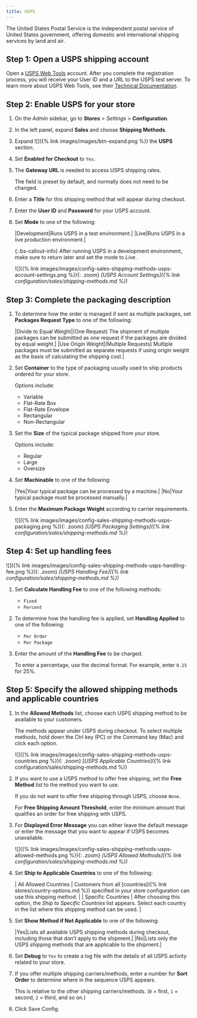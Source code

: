 ```yaml
---
title: USPS
---
```


The United States Postal Service is the independent postal service of United States government, offering domestic and international shipping services by land and air.

## Step 1: Open a USPS shipping account

Open a [USPS Web Tools][1] account. After you complete the registration process, you will receive your User ID and a URL to the USPS test server. To learn more about USPS Web Tools, see their [Technical Documentation][2].

## Step 2: Enable USPS for your store

1. On the _Admin_ sidebar, go to **Stores** > _Settings_ > **Configuration**.

1. In the left panel, expand **Sales** and choose **Shipping Methods**.

1. Expand ![]({% link images/images/btn-expand.png %}) the **USPS** section.

1. Set **Enabled for Checkout** to `Yes`.

1. The **Gateway URL** is needed to access USPS shipping rates.

   The field is preset by default, and normally does not need to be changed.

1. Enter a **Title** for this shipping method that will appear during checkout.

1. Enter the **User ID** and **Password** for your USPS account.

1. Set **Mode** to one of the following:

   |Development|Runs USPS in a test environment.|
   |Live|Runs USPS in a live production environment.|

   {:.bs-callout-info}
   After running USPS in a development environment, make sure to return later and set the mode to _Live_.

   ![]({% link images/images/config-sales-shipping-methods-usps-account-settings.png %}){: .zoom}
   _[USPS Account Settings]({% link configuration/sales/shipping-methods.md %})_

## Step 3: Complete the packaging description

1. To determine how the order is managed if sent as multiple packages, set **Packages Request Type** to one of the following:

   |Divide to Equal Weight|(One Request) The shipment of multiple packages can be submitted as one request if the packages are divided by equal weight.|
   |Use Origin Weight|(Multiple Requests) Multiple packages must be submitted as separate requests if using origin weight as the basis of calculating the shipping cost.|

1. Set **Container** to the type of packaging usually used to ship products ordered for your store.

   Options include:

    * Variable
    * Flat-Rate Box
    * Flat-Rate Envelope
    * Rectangular
    * Non-Rectangular

1. Set the **Size** of the typical package shipped from your store.

   Options include:

    * Regular
    * Large
    * Oversize

1. Set **Machinable** to one of the following:

   |Yes|Your typical package can be processed by a machine.|
   |No|Your typical package must be processed manually.|

1. Enter the **Maximum Package Weight** according to carrier requirements.

    ![]({% link images/images/config-sales-shipping-methods-usps-packaging.png %}){: .zoom}
    _[USPS Packaging Settings]({% link configuration/sales/shipping-methods.md %})_

## Step 4: Set up handling fees

![]({% link images/images/config-sales-shipping-methods-usps-handling-fee.png %}){: .zoom}
_[USPS Handling Fee]({% link configuration/sales/shipping-methods.md %})_

1. Set **Calculate Handling Fee** to one of the following methods:

    * `Fixed`
    * `Percent`

1. To determine how the handling fee is applied, set **Handling Applied** to one of the following:

    * `Per Order`
    * `Per Package`

1. Enter the amount of the **Handling Fee** to be charged.

   To enter a percentage, use the decimal format. For example, enter `0.25` for 25%.

## Step 5: Specify the allowed shipping methods and applicable countries

1. In the **Allowed Methods** list, choose each USPS shipping method to be available to your customers.

   The methods appear under USPS during checkout. To select multiple  methods, hold down the Ctrl key (PC) or the Command key (Mac) and click each option.

   ![]({% link images/images/config-sales-shipping-methods-usps-countries.png %}){: .zoom}
   [*USPS Applicable Countries*]({% link configuration/sales/shipping-methods.md %})

1. If you want to use a USPS method to offer free shipping, set the **Free Method** list to the method you want to use.

   If you do not want to offer free shipping through USPS, choose `None`.

   For **Free Shipping Amount Threshold**, enter the minimum amount that qualifies an order for free shipping with USPS.

1. For **Displayed Error Message** you can either leave the default message or enter the message that you want to appear if USPS becomes unavailable.

    ![]({% link images/images/config-sales-shipping-methods-usps-allowed-methods.png %}){: .zoom}
    _[USPS Allowed Methods]({% link configuration/sales/shipping-methods.md %})_

1. Set **Ship to Applicable Countries** to one of the following:

    | All Allowed Countries | Customers from all [countries]({% link stores/country-options.md %}) specified in your store configuration can use this shipping method. |
    | Specific Countries | After choosing this option, the _Ship to Specific Countries_ list appears. Select each country in the list where this shipping method can be used. |

1. Set **Show Method if Not Applicable** to one of the following:

   |Yes|Lists all available USPS shipping methods during checkout, including those that don’t apply to the shipment.|
   |No|Lists only the USPS shipping methods that are applicable to the shipment.|

1. Set **Debug** to `Yes` to create a log file with the details of all USPS activity related to your store.

1. If you offer multiple shipping carriers/methods, enter a number for **Sort Order** to determine where in the sequence USPS appears.

   This is relative to the other shipping carriers/methods. (`0` = first, `1` = second, `2` = third, and so on.)

1. Click <span class="btn">Save Config</span>.

[1]: https://secure.shippingapis.com/registration/
[2]: https://www.usps.com/business/web-tools-apis/technical-documentation.htm

